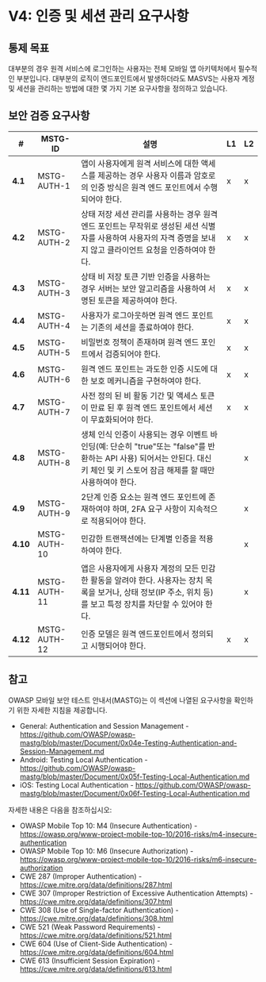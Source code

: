 # V4: 인증 및 세션 관리 요구사항

## 통제 목표

대부분의 경우 원격 서비스에 로그인하는 사용자는 전체 모바일 앱 아키텍처에서 필수적인 부분입니다. 대부분의 로직이 엔드포인트에서 발생하더라도 MASVS는 사용자 계정 및 세션을 관리하는 방법에 대한 몇 가지 기본 요구사항을 정의하고 있습니다.

## 보안 검증 요구사항

| # | MSTG-ID | 설명 | L1 | L2 |
| -- | ---------- | ---------------------- | - | - |
| **4.1** | MSTG-AUTH-1 | 앱이 사용자에게 원격 서비스에 대한 액세스를 제공하는 경우 사용자 이름과 암호로의 인증 방식은 원격 엔드 포인트에서 수행되어야 한다. | x | x |
| **4.2** | MSTG-AUTH-2 | 상태 저장 세션 관리를 사용하는 경우 원격 엔드 포인트는 무작위로 생성된 세션 식별자를 사용하여 사용자의 자격 증명을 보내지 않고 클라이언트 요청을 인증하여야 한다. | x | x |
| **4.3** | MSTG-AUTH-3 | 상태 비 저장 토큰 기반 인증을 사용하는 경우 서버는 보안 알고리즘을 사용하여 서명된 토큰을 제공하여야 한다. | x | x |
| **4.4** | MSTG-AUTH-4 | 사용자가 로그아웃하면 원격 엔드 포인트는 기존의 세션을 종료하여야 한다. | x | x |
| **4.5** | MSTG-AUTH-5 | 비밀번호 정책이 존재하며 원격 엔드 포인트에서 검증되어야 한다. | x | x |
| **4.6** | MSTG-AUTH-6 | 원격 엔드 포인트는 과도한 인증 시도에 대한 보호 메커니즘을 구현하여야 한다. | x | x |
| **4.7** | MSTG-AUTH-7 | 사전 정의 된 비 활동 기간 및 액세스 토큰이 만료 된 후 원격 엔드 포인트에서 세션이 무효화되어야 한다. | x | x |
| **4.8** | MSTG-AUTH-8 | 생체 인식 인증이 사용되는 경우 이벤트 바인딩(예: 단순히 "true"또는 "false"를 반환하는 API 사용) 되어서는 안된다. 대신 키 체인 및 키 스토어 잠금 해제를 할 때만 사용하여야 한다. | | x |
| **4.9** | MSTG-AUTH-9 | 2단계 인증 요소는 원격 엔드 포인트에 존재하여야 하며, 2FA 요구 사항이 지속적으로 적용되어야 한다.  | | x |
| **4.10** | MSTG-AUTH-10 | 민감한 트랜잭션에는 단계별 인증을 적용하여야 한다. | | x |
| **4.11** | MSTG-AUTH-11 | 앱은 사용자에게 사용자 계정의 모든 민감한 활동을 알려야 한다. 사용자는 장치 목록을 보거나, 상태 정보(IP 주소, 위치 등)를 보고 특정 장치를 차단할 수 있어야 한다. | | x |
| **4.12** | MSTG-AUTH-12 | 인증 모델은 원격 엔드포인트에서 정의되고 시행되어야 한다. | x | x |

## 참고

OWASP 모바일 보안 테스트 안내서(MASTG)는 이 섹션에 나열된 요구사항을 확인하기 위한 자세한 지침을 제공합니다.

- General: Authentication and Session Management - <https://github.com/OWASP/owasp-mastg/blob/master/Document/0x04e-Testing-Authentication-and-Session-Management.md>
- Android: Testing Local Authentication - <https://github.com/OWASP/owasp-mastg/blob/master/Document/0x05f-Testing-Local-Authentication.md>
- iOS: Testing Local Authentication - <https://github.com/OWASP/owasp-mastg/blob/master/Document/0x06f-Testing-Local-Authentication.md>

자세한 내용은 다음을 참조하십시오:

- OWASP Mobile Top 10: M4 (Insecure Authentication) - <https://owasp.org/www-project-mobile-top-10/2016-risks/m4-insecure-authentication>
- OWASP Mobile Top 10: M6 (Insecure Authorization) - <https://owasp.org/www-project-mobile-top-10/2016-risks/m6-insecure-authorization>
- CWE 287 (Improper Authentication) - <https://cwe.mitre.org/data/definitions/287.html>
- CWE 307 (Improper Restriction of Excessive Authentication Attempts) - <https://cwe.mitre.org/data/definitions/307.html>
- CWE 308 (Use of Single-factor Authentication) - <https://cwe.mitre.org/data/definitions/308.html>
- CWE 521 (Weak Password Requirements) - <https://cwe.mitre.org/data/definitions/521.html>
- CWE 604 (Use of Client-Side Authentication) - <https://cwe.mitre.org/data/definitions/604.html>
- CWE 613 (Insufficient Session Expiration) - <https://cwe.mitre.org/data/definitions/613.html>

